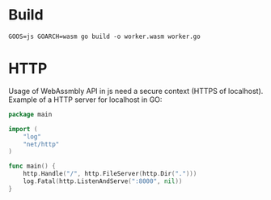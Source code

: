 # Build

```
GOOS=js GOARCH=wasm go build -o worker.wasm worker.go
```

# HTTP

Usage of WebAssmbly API in js need a secure context (HTTPS of localhost). Example of a HTTP server for localhost in GO:

```go
package main

import (
	"log"
	"net/http"
)

func main() {
	http.Handle("/", http.FileServer(http.Dir(".")))
	log.Fatal(http.ListenAndServe(":8000", nil))
}
```
